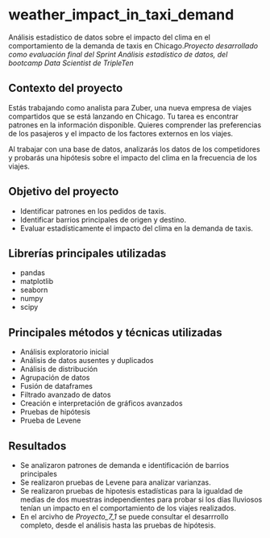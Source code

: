 # weather_impact_in_taxi_demand
Análisis estadístico de datos sobre el impacto del clima en el comportamiento de la demanda de taxis en Chicago.*Proyecto desarrollado como evaluación final del Sprint Análisis estadístico de datos, del bootcamp Data Scientist de TripleTen*

## Contexto del proyecto
Estás trabajando como analista para Zuber, una nueva empresa de viajes compartidos que se está lanzando en Chicago. Tu tarea es encontrar patrones en la información disponible. Quieres comprender las preferencias de los pasajeros y el impacto de los factores externos en los viajes.

Al trabajar con una base de datos, analizarás los datos de los competidores y probarás una hipótesis sobre el impacto del clima en la frecuencia de los viajes.

## Objetivo del proyecto
- Identificar patrones en los pedidos de taxis.
- Identificar barrios principales de origen y destino.
- Evaluar estadísticamente el impacto del clima en la demanda de taxis.

## Librerías principales utilizadas
- pandas
- matplotlib
- seaborn
- numpy
- scipy

## Principales métodos y técnicas utilizadas
- Análisis exploratorio inicial
- Análisis de datos ausentes y duplicados
- Análisis de distribución
- Agrupación de datos
- Fusión de dataframes
- Filtrado avanzado de datos
- Creación e interpretación de gráficos avanzados
- Pruebas de hipótesis 
- Prueba de Levene

## Resultados
- Se analizaron patrones de demanda e identificación de barrios principales 
- Se realizaron pruebas de Levene para analizar varianzas.
- Se realizaron pruebas de hipotesis estadísticas para la igualdad de medias de dos muestras independientes para probar si los días lluviosos tenían un impacto en el comportamiento de los viajes realizados. 
- En el arcivho de *Proyecto_7_1* se puede consultar el desarrrollo completo, desde el análisis hasta las pruebas de hipótesis.
